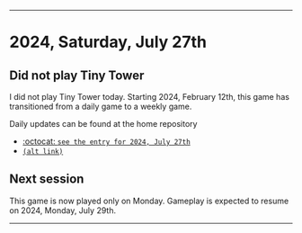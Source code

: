 
***

# 2024, Saturday, July 27th

## Did not play Tiny Tower

<!-- TODO: For each weekly entry, make sure the date is correct. The day of the week should be modified in 4 places !-->

I did not play Tiny Tower today. Starting 2024, February 12th, this game has transitioned from a daily game to a weekly game.

Daily updates can be found at the home repository

- [:octocat: `see the entry for 2024, July 27th`](https://github.com/seanpm2001/SeansLifeArchive_Images_TinyTower/tree/master/tiny%20tower/2024/07_July/27/) 
- [`(alt link)`](/tiny%20tower/2024/07_July/27/)

## Next session

This game is now played only on Monday. Gameplay is expected to resume on 2024, Monday, July 29th.

***
